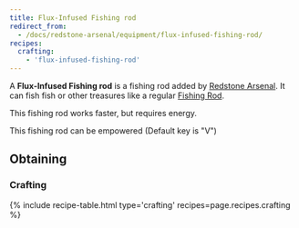```yaml
---
title: Flux-Infused Fishing rod
redirect_from:
  - /docs/redstone-arsenal/equipment/flux-infused-fishing-rod/
recipes:
  crafting:
    - 'flux-infused-fishing-rod'
---
```


A **Flux-Infused Fishing rod** is a fishing rod added by [Redstone
Arsenal](/docs/redstone-arsenal/). It can fish fish or other treasures like a
regular [Fishing Rod](https://minecraft.gamepedia.com/Fishing_Rod).

This fishing rod works faster, but requires energy.

This fishing rod can be empowered (Default key is "V")


Obtaining
---------

### Crafting
{% include recipe-table.html type='crafting' recipes=page.recipes.crafting %}
